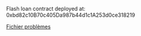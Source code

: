Flash loan contract deployed at: 0xbd82c10B70c405Da987b44d1c1A253d0ce318219

[Fichier problèmes]([url](https://github.com/SannierAlban/Flash-Loan-aave/blob/main/Problemes.md)https://github.com/SannierAlban/Flash-Loan-aave/blob/main/Problemes.md)
